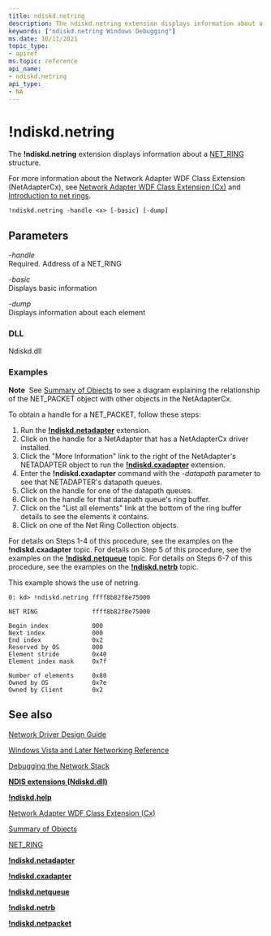 ```yaml
---
title: ndiskd.netring
description: The ndiskd.netring extension displays information about a NET_PACKET_FRAGMENT structure.
keywords: ["ndiskd.netring Windows Debugging"]
ms.date: 10/11/2021
topic_type:
- apiref
ms.topic: reference
api_name:
- ndiskd.netring
api_type:
- NA
---
```


# !ndiskd.netring

The **!ndiskd.netring** extension displays information about a [NET\_RING](/windows-hardware/drivers/ddi/ring/ns-ring-_net_ring) structure.

For more information about the Network Adapter WDF Class Extension (NetAdapterCx), see [Network Adapter WDF Class Extension (Cx)](../netcx/index.md) and [Introduction to net rings](../netcx/introduction-to-net-rings.md).

```console
!ndiskd.netring -handle <x> [-basic] [-dump]
```

## Parameters

*-handle*   
Required. Address of a NET_RING

*-basic*    
Displays basic information

*-dump*    
Displays information about each element

### DLL

Ndiskd.dll

### Examples

**Note**  See [Summary of Objects](../netcx/summary-of-netadaptercx-objects.md) to see a diagram explaining the relationship of the NET\_PACKET object with other objects in the NetAdapterCx.

To obtain a handle for a NET\_PACKET, follow these steps:

1. Run the [**!ndiskd.netadapter**](-ndiskd-netadapter.md) extension.
2. Click on the handle for a NetAdapter that has a NetAdapterCx driver installed.
3. Click the "More Information" link to the right of the NetAdapter's NETADAPTER object to run the [**!ndiskd.cxadapter**](-ndiskd-cxadapter.md) extension.
4. Enter the **!ndiskd.cxadapter** command with the *-datapath* parameter to see that NETADAPTER's datapath queues.
5. Click on the handle for one of the datapath queues.
6. Click on the handle for that datapath queue's ring buffer. 
7. Click on the "List all elements" link at the bottom of the ring buffer details to see the elements it contains. 
8. Click on one of the Net Ring Collection objects.

For details on Steps 1-4 of this procedure, see the examples on the **!ndiskd.cxadapter** topic. For details on Step 5 of this procedure, see the examples on the [**!ndiskd.netqueue**](-ndiskd-netqueue.md) topic. For details on Steps 6-7 of this procedure, see the examples on the [**!ndiskd.netrb**](-ndiskd-netrb.md) topic.   

This example shows the use of netring.

```console
0: kd> !ndiskd.netring ffff8b82f8e75000 

NET RING               ffff8b82f8e75000

Begin index            000
Next index             000
End index              0x2
Reserved by OS         000
Element stride         0x40
Element index mask     0x7f

Number of elements     0x80
Owned by OS            0x7e
Owned by Client        0x2
```

## See also

[Network Driver Design Guide](../network/index.md)

[Windows Vista and Later Networking Reference](/windows-hardware/drivers/ddi/_netvista/)

[Debugging the Network Stack](/shows/defrag-tools/175-debugging-network-stack)

[**NDIS extensions (Ndiskd.dll)**](ndis-extensions--ndiskd-dll-.md)

[**!ndiskd.help**](-ndiskd-help.md)

[Network Adapter WDF Class Extension (Cx)](../netcx/index.md)

[Summary of Objects](../netcx/summary-of-netadaptercx-objects.md)

[NET\_RING](/windows-hardware/drivers/ddi/ring/ns-ring-_net_ring)

[**!ndiskd.netadapter**](-ndiskd-netadapter.md)

[**!ndiskd.cxadapter**](-ndiskd-cxadapter.md)

[**!ndiskd.netqueue**](-ndiskd-netqueue.md)

[**!ndiskd.netrb**](-ndiskd-netrb.md)

[**!ndiskd.netpacket**](-ndiskd-netpacket.md)
